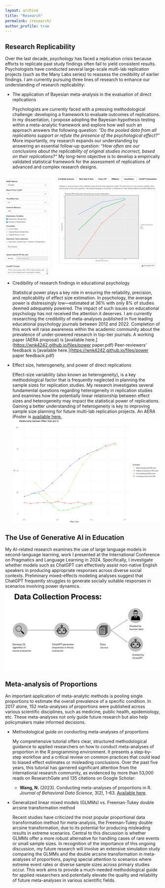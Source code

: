 ```yaml
---
layout: archive
title: "Research"
permalink: /research/
author_profile: true
---
```

## Research Replicability
Over the last decade, psychology has faced a replication crisis because efforts to replicate past study findings often fail to yield consistent results. Psychologists have conducted several large-scale multi-lab replication projects (such as the Many Labs series) to reassess the credibility of earlier findings. I am currently pursuing three lines of research to enhance our understanding of research replicability:

- The application of Bayesian meta-analysis in the evaluation of direct replications

   Psychologists are currently faced with a pressing methodological challenge: developing a  framework to evaluate outcomes of replications. In my dissertation, I propose adopting the Bayesian 
   hypothesis testing within a meta-analytic framework and explore how well such an approach answers the following question: _“Do the pooled data from all replications support or refute the presence of the psychological 
   effect?”_ More importantly, my research expands our understanding by answering an essential follow-up question: _“How often are our conclusions about the replicability of original studies incorrect, based on their 
   replications?”_ My long-term objective is to develop a empirically validated statistical framework for the assessment of replications of advanced and complex research designs. 

![Shiny App](/images/beta-regression-model.png)

- Credibility of research findings in educational psychology
  
   Statistical power plays a key role in ensuring the reliability, precision, and replicability of effect size estimation. In psychology, the average power is distressingly low—estimated at 36% with only 8% of studies deemed 
   adequately powered. The impact of such issues on educational psychology has not received the attention it deserves. I am currently researching the credibility of meta-analyses published in five 
   leading educational psychology journals between 2012 and 2022. Completion of this work will raise awareness within the academic community about the prevalence of under-powered research in top-tier journals. A working paper (AERA proposal) is [available here.](https://wnk4242.github.io/files/power paper.pdf) Peer-reviewers' feedback is [available here.](https://wnk4242.github.io/files/power paper feedback.pdf)

- Effect size, heterogeneity, and power of direct replications

   Effect-size variability (also known as heterogeneity), is a key methodological factor that is frequently neglected in planning the sample sizes for replication studies. My research investigates several fundamental 
   questions regarding heterogeneity in replication studies and examines how the potentially linear relationship between effect sizes and heterogeneity may impact the statistical power of replications. Gaining a better 
   understanding of heterogeneity is key to improving sample size planning for future multi-lab replication projects. An AERA iPoster is [available here.](https://aera24-aera.ipostersessions.com/?s=8C-A3-3D-B1-3C-88-5E-CB-83-7D-3D-0C-C3-0A-CA-A7)
![Shiny App](/images/ESI2.png)

## The Use of Generative AI in Education
My AI-related research examines the use of large language models in second-language learning, work I presented at the International Conference on Pragmatics and Language Learning in 2024. Specifically, I investigate whether models such as ChatGPT can effectively assist non-native English speakers in producing appropriate responses across diverse social contexts. Preliminary mixed-effects modeling analyses suggest that ChatGPT frequently struggles to generate socially suitable responses in scenarios involving power dynamics. 
![Shiny App](/images/CvsH.png)

## Meta-analysis of Proportions

An important application of meta-analytic methods is pooling single proportions to estimate the overall prevalence of a specific condition. In 2017 alone, 152 meta-analyses of proportions were published across various scientific disciplines, such as medicine, public health, epidemiology, etc. These meta-analyses not only guide future research but also help policymakers make informed decisions. 

- Methodological guide on conducting meta-analyses of proportions

   My comprehensive tutorial offers clear, structured methodological guidance to applied researchers on how to conduct meta-analyses of proportion in the R programming environment. It presents a step-by-step workflow and a critical review on common practices that could lead to biased effect estimates or misleading conclusions. Over the past five years, this tutorial has garnered significant attention from the international research community, as evidenced by more than 53,000 reads on ResearchGate and 135 citations on Google Scholar:

    * **Wang, N.** (2023). Conducting meta-analyses of proportions in R. _Journal of Behavioral Data Science_, 3(2), 1-63. [Available here](https://www.researchgate.net/publication/375451196_Conducting_Meta-analyses_of_Proportions_in_R).

- Generalized linear mixed models (GLMMs) vs. Freeman-Tukey double arcsine transformation method
  
  Recent studies have criticized the most popular proportional data transformation method for meta-analysis, the Freeman-Tukey double arcsine transformation, due to its potential for producing misleading results in extreme scenarios. Central to this discussion is whether GLMMs offer a more robust alternative for handling cases of rare events or small sample sizes. In recognition of the importance of this ongoing discussion, my future research will involve an extensive simulation study comparing the GLMMs and the double arcsine transformation in meta-analyses of proportions, paying special attention to scenarios where extreme event rates or diverse sample sizes across primary studies occur. This work aims to provide a much-needed methodological guide for applied researchers and potentially elevate the quality and reliability of future meta-analyses in various scientific fields. 
